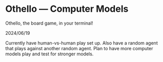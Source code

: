 # Othello — Computer Models

Othello, the board game, in your terminal! 

2024/06/19

Currently have human-vs-human play set up. Also have a random agent that plays against another random agent. Plan to have more computer models play and test for stronger models.